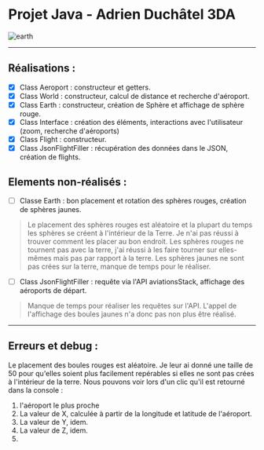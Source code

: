# Projet Java - Adrien Duchâtel 3DA

![earth](https://github.com/AdrienDct/TPjava/tree/main/Img/Earth.PNG)

----

## Réalisations : 
- [x] Class Aeroport         : constructeur et getters.
- [x] Class World            : constructeur, calcul de distance et recherche d'aéroport.
- [x] Class Earth            : constructeur, création de Sphère et affichage de sphère rouge.
- [x] Class Interface        : création des éléments, interactions avec l'utilisateur (zoom, recherche d'aéroports)
- [x] Class Flight           : constructeur.
- [x] Class JsonFlightFiller : récupération des données dans le JSON, création de flights.

## Elements non-réalisés : 
- [ ] Classe Earth           : bon placement et rotation des sphères rouges, création de sphères jaunes.
> Le placement des sphères rouges est aléatoire et la plupart du temps les sphères se créent à l'intérieur de la Terre. Je n'ai pas réussi à trouver comment les placer au bon endroit.
> Les sphères rouges ne tournent pas avec la terre, j'ai réussi à les faire tourner sur elles-mêmes mais pas par rapport à la terre.
> Les sphères jaunes ne sont pas crées sur la terre, manque de temps pour le réaliser.
- [ ] Class JsonFlightFiller : requête via l'API aviationsStack, affichage des aéroports de départ.
> Manque de temps pour réaliser les requêtes sur l'API.
> L'appel de l'affichage des boules jaunes n'a donc pas non plus être réalisé.

----

## Erreurs et debug : 
Le placement des boules rouges est aléatoire. Je leur ai donné une taille de 50 pour qu'elles soient plus facilement repérables si elles ne sont pas crées à l'intérieur de la terre.
Nous pouvons voir lors d'un clic qu'il est retourné dans la console :
 1. l'aéroport le plus proche
 2. La valeur de X, calculée à partir de la longitude et latitude de l'aéroport.
 3. La valeur de Y, idem.
 4. La valeur de Z, idem.
 5. 

